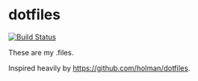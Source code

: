 # dotfiles

[![Build Status](https://travis-ci.org/rameezk/dotfiles.svg?branch=master)](https://travis-ci.org/rameezk/dotfiles)

These are my .files.

Inspired heavily by <https://github.com/holman/dotfiles>.
